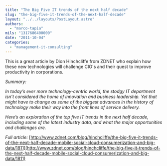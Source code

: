 ```yaml
---
title: "The Big Five IT trends of the next half decade"
slug: "the-big-five-it-trends-of-the-next-half-decade"
layout: "../../layouts/PostLayout.astro"
authors: 
  - "marco-tapia"
mils: "1317686400000"
date: "2011-10-04"
categories: 
  - "management-it-consulting"
---
```


This is a great article by Dion Hinchcliffe from ZDNET who explain how these new technologies will challenge CIO's and their quest to improve productivity in corporations.

_Summary:_ 

_In today’s ever more technology-centric world, the stodgy IT department isn’t considered the home of innovation and business leadership._ _Yet that might have to change as some of the biggest advances in the history of technology make their way into the front lines of service delivery._ 

_Here’s an exploration of the top five IT trends in the next half decade, including some of the latest industry data, and what the major_ _opportunities and challenges are._

_Full article:_ [http://www.zdnet.com/blog/hinchcliffe/the-big-five-it-trends-of-the-next-half-decade-mobile-social-cloud-consumerization-and-big-data/1811](http://www.zdnet.com/blog/hinchcliffe/the-big-five-it-trends-of-the-next-half-decade-mobile-social-cloud-consumerization-and-big-data/1811)
